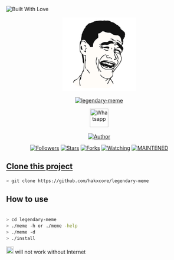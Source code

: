 <p align="left">
  <a><img title="Built With Love" src="https://forthebadge.com/images/badges/built-with-love.svg" ></a>
 </p>
<p align="center">
  <img src="https://raw.githubusercontent.com/hakxcore/legendary-meme/main/media/legendary-meme.png" width="200" height="200"/>
</p>
<p align="center">
<a href="#"><img title="legendary-meme" src="https://img.shields.io/badge/-%20LEGENDARY_MEME-green%3FcolorA%3D%2523ff0000%26colorB%3D%2523017e40"></a>
</p>
<p align="center">
  <a href="https://wa.me/+916006511429"><img title="Whatsapp" src="https://simpleicons.org/icons/whatsapp.svg" width="50" height="50"></a>
</p>
<p align="center">
<a href="https://github.com/hakxcore"><img title="Author" src="https://img.shields.io/badge/Author-mukesh%20kumar-red.svg?style=for-the-badge&logo=github"></a>
</p>
<p align="center">
<a href="https://github.com/hakxcore/followers"><img title="Followers" src="https://img.shields.io/github/followers/hakxcore?color=blue&style=flat-square"></a>
<a href="https://github.com/hakxcore/stargazers/"><img title="Stars" src="https://img.shields.io/github/stars/hakxcore/legendary-meme?color=red&style=flat-square"></a>
<a href="https://github.com/hakxcore/legendary-meme/network/members"><img title="Forks" src="https://img.shields.io/github/forks/hakxcore/legendary-meme?color=red&style=flat-square"></a>
<a href="https://github.com/hakxcore/legendary-meme/watchers"><img title="Watching" src="https://img.shields.io/github/watchers/hakxcore/legendary-meme?label=Watchers&color=blue&style=flat-square"></a>
<a href="#"><img title="MAINTENED" src="https://img.shields.io/badge/MAINTENED-YES-blue.svg"</a>
</p>
  
## Clone this project
  
  ```bash
  > git clone https://github.com/hakxcore/legendary-meme
  ```
## How to use
  
  ```bash

  > cd legendary-meme
  > ./meme -h or ./meme -help
  > ./meme -d
  > ./install

  ```

<p align="left">
  <a href="#"><img title="Internet" src="https://simpleicons.org/icons/privateinternetaccess.svg" width="20" height="20"></a>
will not work without Internet</p>
